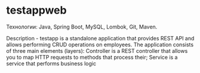 # testappweb
Технологии: Java, Spring Boot, MySQL, Lombok, Git, Maven.

Description - testapp is a standalone application that provides REST API and allows performing CRUD operations on employees. The application consists of three main
elements (layers): Controller is a REST controller that allows you to map HTTP requests to methods that process
their; Service is a service that performs business logic
